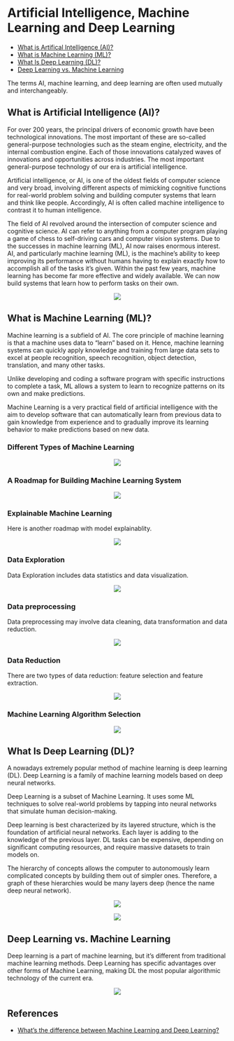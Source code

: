# Artificial Intelligence, Machine Learning and Deep Learning

* [What is Artifical Intelligence (AI)?](./machine_learning_and_deep_learning.md#what-is-artificial-intelligence-ai)
* [What is Machine Learning (ML)?](./machine_learning_and_deep_learning.md#what-is-machine-learning-ml)
* [What Is Deep Learning (DL)?](./machine_learning_and_deep_learning.md#what-is-deep-learning-dl) 
* [Deep Learning vs. Machine Learning](./machine_learning_and_deep_learning.md#deep-learning-vs-machine-learning)

The terms AI, machine learning, and deep learning are often used mutually and interchangeably. 

## What is Artificial Intelligence (AI)?

For over 200 years, the principal drivers of economic growth have been technological innovations. The most important of these are so-called general-purpose technologies such as the steam engine, electricity, and the internal combustion engine. Each of those innovations catalyzed waves of innovations and opportunities across industries. The most important general-purpose technology of our era is artificial intelligence. 

Artificial intelligence, or AI, is one of the oldest fields of computer science and very broad, involving different aspects of mimicking cognitive functions for real-world problem solving and building computer systems that learn and think like people. Accordingly, AI is often called machine intelligence to contrast it to human intelligence. 

The field of AI revolved around the intersection of computer science and cognitive science. AI can refer to anything from a computer program playing a game of chess to self-driving cars and computer vision systems. Due to the successes in machine learning (ML), AI now raises enormous interest. AI, and particularly machine learning (ML), is the machine’s ability to keep improving its performance without humans having to explain exactly how to accomplish all of the tasks it’s given. Within the past few years, machine learning has become far more effective and widely available. We can now build systems that learn how to perform tasks on their own.

<p align="center">
<img src="pic/ml_cv_ai.png">
</p>

## What is Machine Learning (ML)?

Machine learning is a subfield of AI. The core principle of machine learning is that a machine uses data to “learn” based on it. Hence, machine learning systems can quickly apply knowledge and training from large data sets to excel at people recognition, speech recognition, object detection, translation, and many other tasks. 

Unlike developing and coding a software program with specific instructions to complete a task, ML allows a system to learn to recognize patterns on its own and make predictions. 

Machine Learning is a very practical field of artificial intelligence with the aim to develop software that can automatically learn from previous data to gain knowledge from experience and to gradually improve its learning behavior to make predictions based on new data.

### Different Types of Machine Learning

<p align="center">
<img src="./pic/machine_learning_types.png">
</p>

### A Roadmap for Building Machine Learning System
<p align="center">
<img src="../machine_learning/pic/machine_learning_pipeline.png">
</p>

### Explainable Machine Learning

Here is another roadmap with model explainablity.

<p align="center">
<img src="../machine_learning/pic/model_explainability.jpg">
</p>

### Data Exploration

Data Exploration includes data statistics and data visualization.

<p align="center">
<img src="../machine_learning/pic/descriptive_statistics.jpg">
</p>

### Data preprocessing

Data preprocessing may involve data cleaning, data transformation and data reduction.

<p align="center">
<img src="../machine_learning/data_preprocessing/figs/data_preprocessing.jpg">
</p>

### Data Reduction

There are two types of data reduction: feature selection and feature extraction.

<p align="center">
<img src="../machine_learning/data_preprocessing/figs/feature_selection.jpg">
</p>

### Machine Learning Algorithm Selection

<p align="center">
<img src="../machine_learning/pic/machine_learning_algorithms.png">
</p>

## What Is Deep Learning (DL)? 

A nowadays extremely popular method of machine learning is deep learning (DL). Deep Learning is a family of machine learning models based on deep neural networks. 

Deep Learning is a subset of Machine Learning. It uses some ML techniques to solve real-world problems by tapping into neural networks that simulate human decision-making. 

Deep learning is best characterized by its layered structure, which is the foundation of artificial neural networks. Each layer is adding to the knowledge of the previous layer. DL tasks can be expensive, depending on significant computing resources, and require massive datasets to train models on. 

The hierarchy of concepts allows the computer to autonomously learn complicated concepts by building them out of simpler ones. Therefore, a graph of these hierarchies would be many layers deep (hence the name deep neural network).

<p align="center">
<img src="pic/deep_learning_feature_extraction.png">
</p>

<p align="center">
<img src="pic/deep_learning_generative_models.png">
</p>


## Deep Learning vs. Machine Learning 

Deep learning is a part of machine learning, but it’s different from traditional machine learning methods. Deep Learning has specific advantages over other forms of Machine Learning, making DL the most popular algorithmic technology of the current era. 

<p align="center">
<img src="pic/machine-learning-vs-deep-learning.webp">
</p>

## References

- [What’s the difference between Machine Learning and Deep Learning?](https://viso.ai/deep-learning/deep-learning-vs-machine-learning/)
